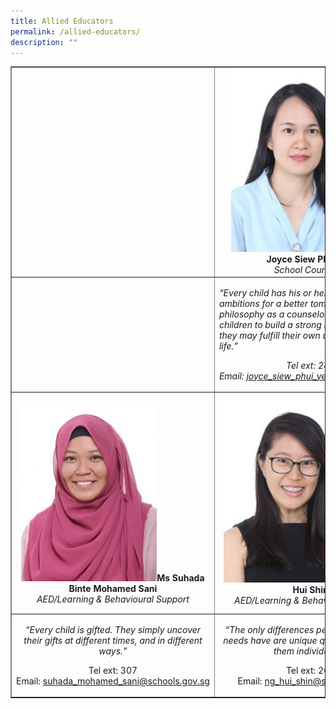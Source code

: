 ```yaml
---
title: Allied Educators
permalink: /allied-educators/
description: ""
---
```

<table style="border-collapse: collapse; width: 100%;" border="1">
<tbody>
<tr>
<td style="width: 33.3333%;">&nbsp;</td>
<td style="width: 33.3333%; text-align: center;"><img style="width: 75%;" src="/images/ae1.jpg" /><strong>Mdm Joyce Siew Phui Yee</strong><em><br /></em><em>School Counselor</em></td>
<td style="width: 33.3333%;">&nbsp;</td>
</tr>
<tr>
<td style="width: 33.3333%;">&nbsp;</td>
<td style="width: 33.3333%;">
<p><em>&ldquo;</em><em>Every child has his or her own dreams and ambitions for a better tomorrow. My guiding philosophy as a counselor is to enable all children to build a strong inner self so that they may fulfill their own unique mission in life.&rdquo;</em></p>
<p style="text-align: center;"><em>Tel ext:&nbsp;249<br />Email:&nbsp;<a href="mailto:joyce_siew_phui_yee@schools.gov.sg">joyce_siew_phui_yee@schools.gov.sg</a></em></p>
</td>
<td style="width: 33.3333%;">&nbsp;</td>
</tr>
<tr>
<td style="width: 33.3333%; text-align: center;"><img style="width: 70%;" src="/images/ae2.jpg" /><strong>Ms Suhada Binte Mohamed Sani</strong><em><br /></em><em>AED/Learning &amp; Behavioural Support</em></td>
<td style="width: 33.3333%; text-align: center;"><img style="width: 75%;" src="/images/ae3.jpg" /><strong>Mdm Ng Hui Shin</strong><em><br /></em><em>AED/Learning &amp; Behavioural Support</em></td>
<td style="width: 33.3333%; text-align: center;"><img style="width: 75%;" src="/images/ae4.jpg" /><strong>Mdm Salinah Bte Saleh</strong><em><br /></em><em>AED/Learning &amp; Behavioural Support</em></td>
</tr>
<tr>
<td style="width: 33.3333%; text-align: center;">
<p><em>&ldquo;Every child is gifted. They simply uncover their gifts at different times, and in different ways.&rdquo;</em></p>
<p>Tel ext: 307<br />Email:&nbsp;<a href="mailto:suhada_mohamed_sani@schools.gov.sg">suhada_mohamed_sani@schools.gov.sg</a></p>
</td>
<td style="width: 33.3333%; text-align: center;">
<p><em>&ldquo;</em><em>The only differences people with special needs have are unique qualities that make them individuals."</em></p>
<p>Tel ext:&nbsp;264<br />Email:&nbsp;<a href="mailto:ng_hui_shin@schools.gov.sg">ng_hui_shin@schools.gov.sg</a></p>
</td>
<td style="width: 33.3333%; text-align: center;">
<p>Tel ext: 276</p>
<p>Email:&nbsp;<a href="mailto:salinah_saleh@schools.gov.sg">salinah_saleh@schools.gov.sg</a></p>
</td>
</tr>
</tbody>
</table>